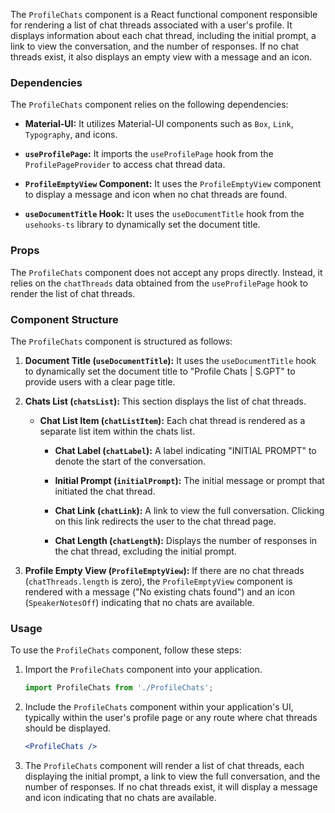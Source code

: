 The `ProfileChats` component is a React functional component responsible for rendering a list of chat threads associated
with a user's profile. It displays information about each chat thread, including the initial prompt, a link to view the
conversation, and the number of responses. If no chat threads exist, it also displays an empty view with a message and
an icon.

### Dependencies

The `ProfileChats` component relies on the following dependencies:

- **Material-UI:** It utilizes Material-UI components such as `Box`, `Link`, `Typography`, and icons.

- **`useProfilePage`:** It imports the `useProfilePage` hook from the `ProfilePageProvider` to access chat thread data.

- **`ProfileEmptyView` Component:** It uses the `ProfileEmptyView` component to display a message and icon when no chat
  threads are found.

- **`useDocumentTitle` Hook:** It uses the `useDocumentTitle` hook from the `usehooks-ts` library to dynamically set the
  document title.

### Props

The `ProfileChats` component does not accept any props directly. Instead, it relies on the `chatThreads` data obtained
from the `useProfilePage` hook to render the list of chat threads.

### Component Structure

The `ProfileChats` component is structured as follows:

1. **Document Title (`useDocumentTitle`):** It uses the `useDocumentTitle` hook to dynamically set the document title
   to "Profile Chats | S.GPT" to provide users with a clear page title.

2. **Chats List (`chatsList`):** This section displays the list of chat threads.

    - **Chat List Item (`chatListItem`):** Each chat thread is rendered as a separate list item within the chats list.

        - **Chat Label (`chatLabel`):** A label indicating "INITIAL PROMPT" to denote the start of the conversation.

        - **Initial Prompt (`initialPrompt`):** The initial message or prompt that initiated the chat thread.

        - **Chat Link (`chatLink`):** A link to view the full conversation. Clicking on this link redirects the user to
          the chat thread page.

        - **Chat Length (`chatLength`):** Displays the number of responses in the chat thread, excluding the initial
          prompt.

3. **Profile Empty View (`ProfileEmptyView`):** If there are no chat threads (`chatThreads.length` is zero),
   the `ProfileEmptyView` component is rendered with a message ("No existing chats found") and an
   icon (`SpeakerNotesOff`) indicating that no chats are available.

### Usage

To use the `ProfileChats` component, follow these steps:

1. Import the `ProfileChats` component into your application.

   ```jsx static
   import ProfileChats from './ProfileChats';
   ```

2. Include the `ProfileChats` component within your application's UI, typically within the user's profile page or any
   route where chat threads should be displayed.

   ```jsx static
   <ProfileChats />
   ```

3. The `ProfileChats` component will render a list of chat threads, each displaying the initial prompt, a link to view
   the full conversation, and the number of responses. If no chat threads exist, it will display a message and icon
   indicating that no chats are available.